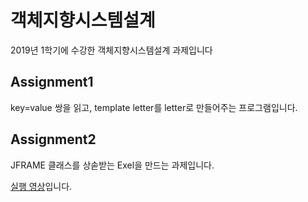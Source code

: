 # 객체지향시스템설계

2019년 1학기에 수강한 객체지향시스템설계 과제입니다

Assignment1
---
key=value 쌍을 읽고, template letter를 letter로 만들어주는 프로그램입니다.


Assignment2
---
JFRAME 클래스를 상솓받는 Exel을 만드는 과제입니다.

[실행 영상](https://github.com/heegh000/HYU-Assignment/blob/main/HYU-OOP/Assignment02/2018009234%20%EC%8B%A4%ED%96%89%20%EC%98%81%EC%83%81.mp4)입니다.
